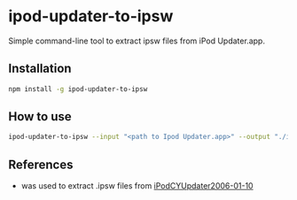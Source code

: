# ipod-updater-to-ipsw

Simple command-line tool to extract ipsw files from iPod Updater.app.

## Installation

```sh
npm install -g ipod-updater-to-ipsw
```

## How to use

```sh
ipod-updater-to-ipsw --input "<path to Ipod Updater.app>" --output "./ipsw"
```

## References

 * was used to extract .ipsw files from [iPodCYUpdater2006-01-10](https://archive.org/details/iPodCYUpdater2006-01-10)
